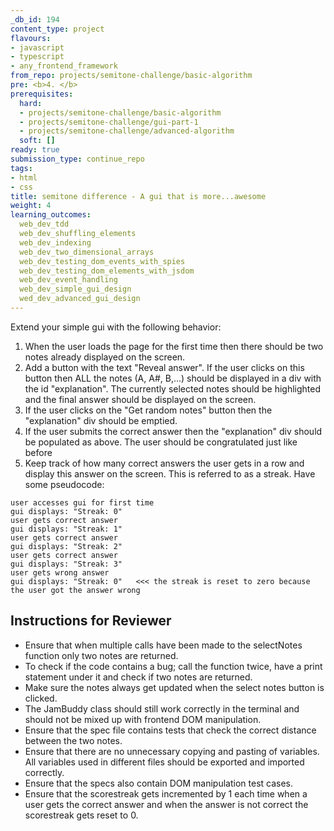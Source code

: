 ```yaml
---
_db_id: 194
content_type: project
flavours:
- javascript
- typescript
- any_frontend_framework
from_repo: projects/semitone-challenge/basic-algorithm
pre: <b>4. </b>
prerequisites:
  hard:
  - projects/semitone-challenge/basic-algorithm
  - projects/semitone-challenge/gui-part-1
  - projects/semitone-challenge/advanced-algorithm
  soft: []
ready: true
submission_type: continue_repo
tags:
- html
- css
title: semitone difference - A gui that is more...awesome
weight: 4
learning_outcomes:
  web_dev_tdd
  web_dev_shuffling_elements
  web_dev_indexing
  web_dev_two_dimensional_arrays
  web_dev_testing_dom_events_with_spies
  web_dev_testing_dom_elements_with_jsdom
  web_dev_event_handling
  web_dev_simple_gui_design 
  wed_dev_advanced_gui_design 
---
```


Extend your simple gui with the following behavior:

1. When the user loads the page for the first time then there should be two notes already displayed on the screen.
2. Add a button with the text "Reveal answer". If the user clicks on this button then ALL the notes (A, A#, B,...) should be displayed in a div with the id "explanation". The currently selected notes should be highlighted and the final answer should be displayed on the screen.
3. If the user clicks on the "Get random notes" button then the "explanation" div should be emptied.
4. If the user submits the correct answer then the "explanation" div should be populated as above. The user should be congratulated just like before
5. Keep track of how many correct answers the user gets in a row and display this answer on the screen. This is referred to as a streak. Have some pseudocode:

```
user accesses gui for first time
gui displays: "Streak: 0"
user gets correct answer
gui displays: "Streak: 1"
user gets correct answer
gui displays: "Streak: 2"
user gets correct answer
gui displays: "Streak: 3"
user gets wrong answer
gui displays: "Streak: 0"   <<< the streak is reset to zero because the user got the answer wrong
```

## Instructions for Reviewer
- Ensure that when multiple calls have been made to the selectNotes function only two notes are returned. 
- To check if the code contains a bug; call the function twice, have a print statement under it and check if two notes are returned.
- Make sure the notes always get updated when the select notes button is clicked.
- The JamBuddy class should still work correctly in the terminal and should not be mixed up with frontend DOM manipulation.
- Ensure that the spec file contains tests that check the correct distance between the two notes.
- Ensure that there are no unnecessary copying and pasting of variables. All variables used in different files should be exported and imported correctly.
- Ensure that the specs also contain DOM manipulation test cases.
- Ensure that the scorestreak gets incremented by 1 each time when a user gets the correct answer and when the answer is not correct the scorestreak gets reset to 0.